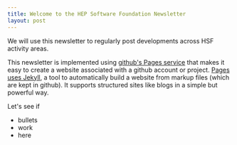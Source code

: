 ```yaml
---
title: Welcome to the HEP Software Foundation Newsletter
layout: post
---
```


We will use this newsletter to regularly post developments across HSF activity areas.

This newsletter is implemented using [github's Pages service](https://pages.github.com/) that makes it easy to create a website associated with a github account or project. [Pages uses Jekyll](https://help.github.com/articles/using-jekyll-with-pages/), a tool to automatically build a website from markup files (which are kept in github). It supports structured sites like blogs in a simple but powerful way.

Let's see if

* bullets
* work
* here

